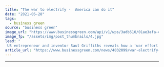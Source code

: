 ```yaml
---
title: "The war to electrify -  America can do it"
date: "2021-05-28"
tags: 
  - business green
source: "business green"
image_url: "https://www.businessgreen.com/api/v1/wps/3adb510/01ae3afa-c00d-48c2-899d-8c59d14d90a1/3/RewiringAmericaElectrifyEverything-185x114.jpg"
image_fp: "/assets/img/post_thumbnails/4.jpg"
lead: "
 US entrepreneur and inventor Saul Griffiths reveals how a 'war effort' could put the US economy on track for net zero emissions ..."
article_url: "https://www.businessgreen.com/news/4032099/war-electrify-america"
---
```


---
